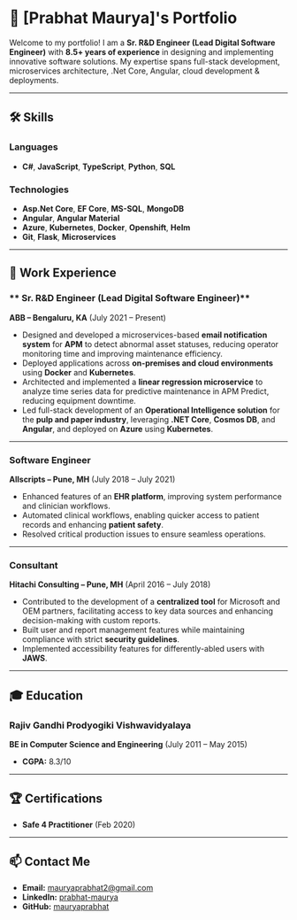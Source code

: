 # 🚀 [Prabhat Maurya]'s Portfolio

Welcome to my portfolio! I am a **Sr. R&D Engineer (Lead Digital Software Engineer)** with **8.5+ years of experience** in designing and implementing innovative software solutions. 
My expertise spans full-stack development, microservices architecture, .Net Core, Angular, cloud development & deployments. 

---

## 🛠️ Skills

### Languages
- **C#**, **JavaScript**, **TypeScript**, **Python**, **SQL**

### Technologies
- **Asp.Net Core**, **EF Core**, **MS-SQL**, **MongoDB**
- **Angular**, **Angular Material**
- **Azure**, **Kubernetes**, **Docker**, **Openshift**, **Helm**
- **Git**, **Flask**, **Microservices**

---

## 💼 Work Experience

### ** Sr. R&D Engineer (Lead Digital Software Engineer)**  
**ABB – Bengaluru, KA** (July 2021 – Present)
- Designed and developed a microservices-based **email notification system** for **APM** to detect abnormal asset statuses, reducing operator monitoring time and improving maintenance efficiency.
- Deployed applications across **on-premises and cloud environments** using **Docker** and **Kubernetes**.
- Architected and implemented a **linear regression microservice** to analyze time series data for predictive maintenance in APM Predict, reducing equipment downtime.
- Led full-stack development of an **Operational Intelligence solution** for the **pulp and paper industry**, leveraging **.NET Core**, **Cosmos DB**, and **Angular**, and deployed on **Azure** using **Kubernetes**.

---

### **Software Engineer**  
**Allscripts – Pune, MH** (July 2018 – July 2021)  
- Enhanced features of an **EHR platform**, improving system performance and clinician workflows.  
- Automated clinical workflows, enabling quicker access to patient records and enhancing **patient safety**.  
- Resolved critical production issues to ensure seamless operations.  

---

### **Consultant**  
**Hitachi Consulting – Pune, MH** (April 2016 – July 2018)  
- Contributed to the development of a **centralized tool** for Microsoft and OEM partners, facilitating access to key data sources and enhancing decision-making with custom reports.
- Built user and report management features while maintaining compliance with strict **security guidelines**.
- Implemented accessibility features for differently-abled users with **JAWS**.  

---

## 🎓 Education
### **Rajiv Gandhi Prodyogiki Vishwavidyalaya**  
**BE in Computer Science and Engineering** (July 2011 – May 2015)  
- **CGPA:** 8.3/10  

---

## 🏆 Certifications
- **Safe 4 Practitioner** (Feb 2020)

---

## 📫 Contact Me
- **Email:** [mauryaprabhat2@gmail.com](mailto:mauryaprabhat2@gmail.com)
- **LinkedIn:** [prabhat-maurya](https://www.linkedin.com/in/prabhat-maurya/)
- **GitHub:** [mauryaprabhat](https://github.com/mauryaprabhat)
